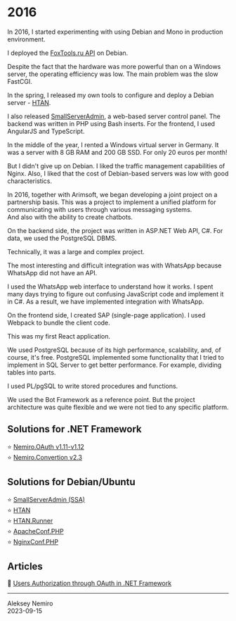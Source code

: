 # 2016

In 2016, I started experimenting with using Debian and Mono in production environment.

I deployed the [FoxTools.ru API](../2015/assets/foxtools.md) on Debian.

Despite the fact that the hardware was more powerful than on a Windows server, the operating efficiency was low.
The main problem was the slow FastCGI.

In the spring, I released my own tools to configure and deploy a Debian server - [HTAN](https://github.com/adminstock/htan).

I also released [SmallServerAdmin](https://github.com/adminstock/ssa), a web-based server control panel.
The backend was written in PHP using Bash inserts. For the frontend, I used AngularJS and TypeScript.

In the middle of the year, I rented a Windows virtual server in Germany.
It was a server with 8 GB RAM and 200 GB SSD. For only 20 euros per month!

But I didn't give up on Debian. I liked the traffic management capabilities of Nginx.
Also, I liked that the cost of Debian-based servers was low with good characteristics.

In 2016, together with Arimsoft, we began developing a joint project on a partnership basis.
This was a project to implement a unified platform for communicating with users through various messaging systems.  
And also with the ability to create chatbots.

On the backend side, the project was written in ASP.NET Web API, C#. For data, we used the PostgreSQL DBMS.

Technically, it was a large and complex project.

The most interesting and difficult integration was with WhatsApp because WhatsApp did not have an API.

I used the WhatsApp web interface to understand how it works. I spent many days trying to figure out confusing JavaScript code and implement it in C#.
As a result, we have implemented integration with WhatsApp.

On the frontend side, I created SAP (single-page application).
I used Webpack to bundle the client code.

This was my first React application.

We used PostgreSQL because of its high performance, scalability, and, of course, it's free.
PostgreSQL implemented some functionality that I tried to implement in SQL Server to get better performance.
For example, dividing tables into parts.

I used PL/pgSQL to write stored procedures and functions.

We used the Bot Framework as a reference point. But the project architecture was quite flexible and we were not tied to any specific platform.

## Solutions for .NET Framework

:star: [Nemiro.OAuth v1.11-v1.12](https://github.com/nemiro-net/nemiro.oauth/tree/v1.12)  
:star: [Nemiro.Convertion v2.3](https://github.com/nemiro-net/nemiro.convertion/tree/v2.3)

## Solutions for Debian/Ubuntu

:star: [SmallServerAdmin (SSA)](https://github.com/adminstock/ssa)  
:star: [HTAN](https://github.com/adminstock/htan)  
:star: [HTAN.Runner](https://github.com/adminstock/htan-runner)  
:star: [ApacheConf.PHP](https://github.com/phperry/ApacheConf.PHP)  
:star: [NginxConf.PHP](https://github.com/phperry/NginxConf.PHP)

## Articles

:page_facing_up: [Users Authorization through OAuth in .NET Framework](articles/OAuth.md)

---
Aleksey Nemiro  
2023-09-15
